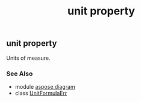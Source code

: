 ﻿---
title: unit property
second_title: Aspose.Diagram for Python via .NET API References
description: 
type: docs
weight: 60
url: /python-net/aspose.diagram/unitformulaerr/unit/
is_root: false
---

## unit property


Units of measure.

### See Also
* module [aspose.diagram](../../)
* class [UnitFormulaErr](/diagram/python-net/aspose.diagram/unitformulaerr)
